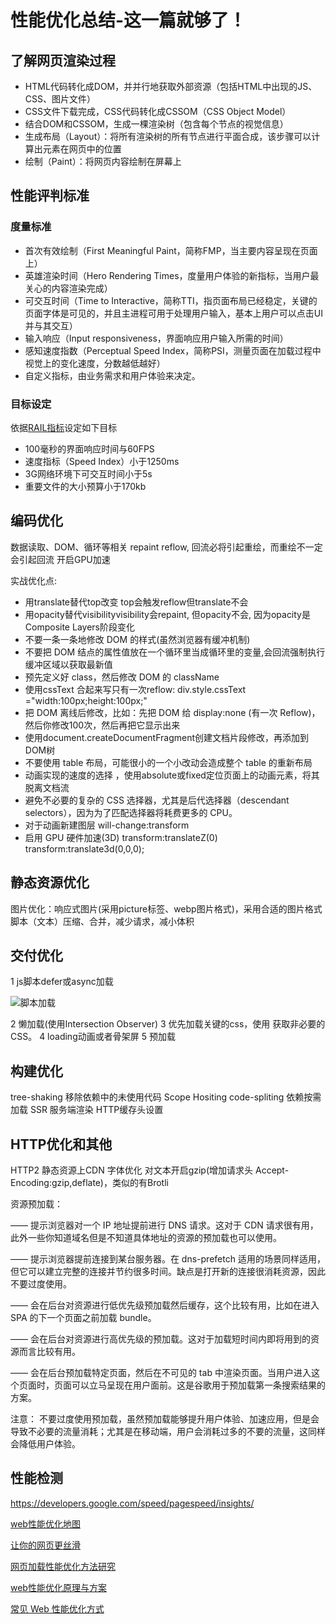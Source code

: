 # 性能优化总结-这一篇就够了！

## 了解网页渲染过程

* HTML代码转化成DOM，并并行地获取外部资源（包括HTML中出现的JS、CSS、图片文件）
* CSS文件下载完成，CSS代码转化成CSSOM（CSS Object Model）
* 结合DOM和CSSOM，生成一棵渲染树（包含每个节点的视觉信息）
* 生成布局（Layout）：将所有渲染树的所有节点进行平面合成，该步骤可以计算出元素在网页中的位置
* 绘制（Paint）：将网页内容绘制在屏幕上


## 性能评判标准

### 度量标准

* 首次有效绘制（First Meaningful Paint，简称FMP，当主要内容呈现在页面上）
* 英雄渲染时间（Hero Rendering Times，度量用户体验的新指标，当用户最关心的内容渲染完成）
* 可交互时间（Time to Interactive，简称TTI，指页面布局已经稳定，关键的页面字体是可见的，并且主进程可用于处理用户输入，基本上用户可以点击UI并与其交互）
* 输入响应（Input responsiveness，界面响应用户输入所需的时间）
* 感知速度指数（Perceptual Speed Index，简称PSI，测量页面在加载过程中视觉上的变化速度，分数越低越好）
* 自定义指标，由业务需求和用户体验来决定。

### 目标设定

依据[RAIL指标](https://developers.google.com/web/fundamentals/performance/rail?hl=zh-cn)设定如下目标

* 100毫秒的界面响应时间与60FPS
* 速度指标（Speed Index）小于1250ms
* 3G网络环境下可交互时间小于5s
* 重要文件的大小预算小于170kb

## 编码优化
数据读取、DOM、循环等相关
repaint reflow, 回流必将引起重绘，而重绘不一定会引起回流
开启GPU加速

实战优化点:
* 用translate替代top改变 top会触发reflow但translate不会
* 用opacity替代visibilityvisibility会repaint, 但opacity不会, 因为opacity是Composite Layers阶段变化
* 不要一条一条地修改 DOM 的样式(虽然浏览器有缓冲机制)
* 不要把 DOM 结点的属性值放在一个循环里当成循环里的变量,会回流强制执行缓冲区域以获取最新值
* 预先定义好 class，然后修改 DOM 的 className
* 使用cssText 合起来写只有一次reflow: div.style.cssText ="width:100px;height:100px;"
* 把 DOM 离线后修改，比如：先把 DOM 给 display:none (有一次 Reflow)，然后你修改100次，然后再把它显示出来
* 使用document.createDocumentFragment创建文档片段修改，再添加到DOM树
* 不要使用 table 布局，可能很小的一个小改动会造成整个 table 的重新布局
* 动画实现的速度的选择 ，使用absolute或fixed定位页面上的动画元素，将其脱离文档流
* 避免不必要的复杂的 CSS 选择器，尤其是后代选择器（descendant selectors），因为为了匹配选择器将耗费更多的 CPU。
* 对于动画新建图层 will-change:transform
* 启用 GPU 硬件加速(3D) transform:translateZ(0) transform:translate3d(0,0,0);

## 静态资源优化
图片优化：响应式图片(采用picture标签、webp图片格式)，采用合适的图片格式
脚本（文本）压缩、合并，减少请求，减小体积

## 交付优化
1 js脚本defer或async加载

![脚本加载](https://img-blog.csdnimg.cn/20190825013733635.jpg)

2 懒加载(使用Intersection Observer)
3 优先加载关键的css，使用<link rel="preload"> 获取非必要的 CSS。
4 loading动画或者骨架屏
5 预加载

## 构建优化
tree-shaking 移除依赖中的未使用代码
Scope Hositing
code-spliting 依赖按需加载
SSR 服务端渲染
HTTP缓存头设置

## HTTP优化和其他
HTTP2
静态资源上CDN
字体优化
对文本开启gzip(增加请求头 Accept-Encoding:gzip,deflate)，类似的有Brotli

资源预加载：
  
  ——<link rel="dns-prefetch"> 提示浏览器对一个 IP 地址提前进行 DNS 请求。这对于 CDN 请求很有用，此外一些你知道域名但是不知道具体地址的资源的预加载也可以使用。
  
  ——<link rel="preconnect"> 提示浏览器提前连接到某台服务器。在 dns-prefetch 适用的场景同样适用，但它可以建立完整的连接并节约很多时间。缺点是打开新的连接很消耗资源，因此不要过度使用。

  ——<link rel="prefetch"> 会在后台对资源进行低优先级预加载然后缓存，这个比较有用，比如在进入 SPA 的下一个页面之前加载 bundle。
  
  ——<link rel="preload"> 会在后台对资源进行高优先级的预加载。这对于加载短时间内即将用到的资源而言比较有用。
  
  ——<link rel="prerender"> 会在后台预加载特定页面，然后在不可见的 tab 中渲染页面。当用户进入这个页面时，页面可以立马呈现在用户面前。这是谷歌用于预加载第一条搜索结果的方案。

注意：
  不要过度使用预加载，虽然预加载能够提升用户体验、加速应用，但是会导致不必要的流量消耗；尤其是在移动端，用户会消耗过多的不要的流量，这同样会降低用户体验。



## 性能检测

https://developers.google.com/speed/pagespeed/insights/





[web性能优化地图](https://github.com/berwin/Blog/issues/23)

[让你的网页更丝滑](https://github.com/berwin/Blog/issues/35)

[网页加载性能优化方法研究](https://segmentfault.com/a/1190000015145466)

[web性能优化原理与方案](https://blog.csdn.net/lyt_angularjs/article/details/100058428)

[常见 Web 性能优化方式](https://juejin.im/post/5cd053396fb9a03201244296)